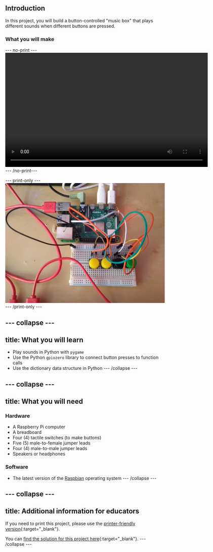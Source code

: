 ## Introduction

In this project, you will build a button-controlled "music box" that plays different sounds when different buttons are pressed.

### What you will make

--- no-print ---
<video width="640" height="360" controls>
<source src="images/gpio-music-box-final.webm" type="video/webm">
Your browser does not support WebM video — try Firefox or Chrome.
</video>
--- /no-print---

--- print-only ---
![final project](images/gpio-music-box-final.jpg)
--- /print-only ---


--- collapse ---
---
title: What you will learn
---
- Play sounds in Python with `pygame`
- Use the Python `gpiozero` library to connect button presses to function calls
- Use the dictionary data structure in Python
--- /collapse ---

--- collapse ---
---
title: What you will need
---

### Hardware
- A Raspberry Pi computer
- A breadboard
- Four (4) tactile switches (to make buttons)
- Five (5) male-to-female jumper leads
- Four (4) male-to-male jumper leads
- Speakers or headphones

### Software
- The latest version of the [Raspbian](https://www.raspberrypi.org/downloads/raspbian/) operating system
--- /collapse ---

--- collapse ---
---
title: Additional information for educators
---

If you need to print this project, please use the [printer-friendly version](https://projects.raspberrypi.org/en/projects/gpio-music-box/print){:target="_blank"}.

You can [find the solution for this project here](http://rpf.io/p/en/gpio-music-box-get){:target="_blank"}.
--- /collapse ---

